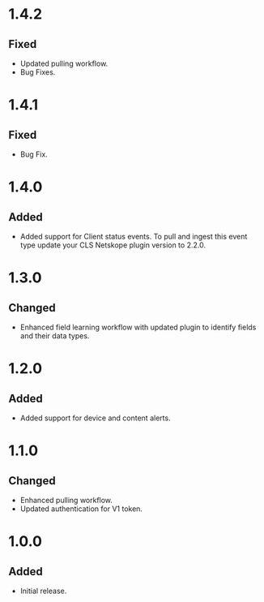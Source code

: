 # 1.4.2
## Fixed
- Updated pulling workflow.
- Bug Fixes.

# 1.4.1
## Fixed
- Bug Fix.

# 1.4.0
## Added
- Added support for Client status events. To pull and ingest this event type update your CLS Netskope plugin version to 2.2.0.

# 1.3.0
## Changed
- Enhanced field learning workflow with updated plugin to identify fields and their data types.

# 1.2.0
## Added
- Added support for device and content alerts.

# 1.1.0
## Changed
- Enhanced pulling workflow.
- Updated authentication for V1 token.

# 1.0.0
## Added
- Initial release.
